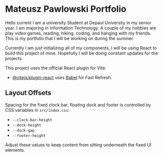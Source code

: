 # Mateusz Pawlowski Portfolio

Hello current I am a university Student at Depaul University in my senior year. I am majoring in Information Technology. A couple of my hobbies are play video games, reading, hiking, coding, and hanging with my friends. This is my portfolio that I will be working on during the summer.

Currently I am just initializing all of my components, I will be using React to build this project of mine. Hopefully I will be doing constant updates for the projects.

This project uses the official React plugin for Vite:

- [@vitejs/plugin-react](https://github.com/vitejs/vite-plugin-react/blob/main/packages/plugin-react) uses [Babel](https://babeljs.io/) for Fast Refresh.

## Layout Offsets

Spacing for the fixed clock bar, floating dock and footer is controlled by CSS variables in `src/index.css`:

- `--clock-bar-height`
- `--dock-height`
- `--dock-gap`
- `--footer-height`

Adjust these values to keep content from sitting underneath the fixed UI elements.
